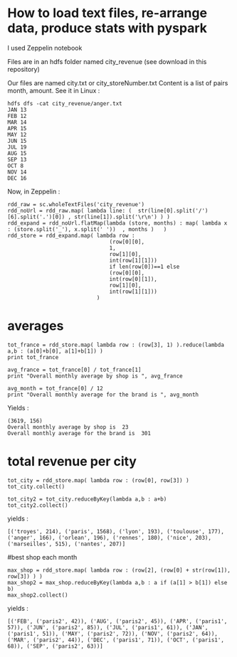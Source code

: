 # How to load text files, re-arrange data, produce stats with pyspark

I used Zeppelin notebook

Files are in an hdfs folder named city_revenue (see download in this repository)

Our files are named city.txt or city_storeNumber.txt
Content is a list of pairs month, amount. See it in Linux : 

```
hdfs dfs -cat city_revenue/anger.txt
JAN 13
FEB 12
MAR 14
APR 15
MAY 12
JUN 15
JUL 19
AUG 15
SEP 13
OCT 8
NOV 14
DEC 16
```

Now, in Zeppelin : 

```
rdd_raw = sc.wholeTextFiles('city_revenue')
rdd_noUrl = rdd_raw.map( lambda line: (  str(line[0].split('/')[6].split('.')[0]) , str(line[1]).split('\r\n') ) )
rdd_expand = rdd_noUrl.flatMap(lambda (store, months) : map( lambda x : (store.split('_'), x.split(' '))  , months )   )
rdd_store = rdd_expand.map( lambda row :
                                (row[0][0],
                                1,
                                row[1][0],
                                int(row[1][1]))
                                if len(row[0])==1 else
                                (row[0][0],
                                int(row[0][1]),
                                row[1][0],
                                int(row[1][1]))
                            )
```

# averages

```
tot_france = rdd_store.map( lambda row : (row[3], 1) ).reduce(lambda a,b : (a[0]+b[0], a[1]+b[1]) )
print tot_france

avg_france = tot_france[0] / tot_france[1]
print "Overall monthly average by shop is ", avg_france

avg_month = tot_france[0] / 12
print "Overall monthly average for the brand is ", avg_month
```

Yields :

```
(3619, 156)
Overall monthly average by shop is  23
Overall monthly average for the brand is  301
```

# total revenue per city

```
tot_city = rdd_store.map( lambda row : (row[0], row[3]) )
tot_city.collect()

tot_city2 = tot_city.reduceByKey(lambda a,b : a+b)
tot_city2.collect()
```

yields :

```
[('troyes', 214), ('paris', 1568), ('lyon', 193), ('toulouse', 177), ('anger', 166), ('orlean', 196), ('rennes', 180), ('nice', 203), ('marseilles', 515), ('nantes', 207)]
```

#best shop each month

```
max_shop = rdd_store.map( lambda row : (row[2], (row[0] + str(row[1]), row[3]) ) )
max_shop2 = max_shop.reduceByKey(lambda a,b : a if (a[1] > b[1]) else b)
max_shop2.collect()
```

yields :

```
[('FEB', ('paris2', 42)), ('AUG', ('paris2', 45)), ('APR', ('paris1', 57)), ('JUN', ('paris2', 85)), ('JUL', ('paris1', 61)), ('JAN', ('paris1', 51)), ('MAY', ('paris2', 72)), ('NOV', ('paris2', 64)), ('MAR', ('paris2', 44)), ('DEC', ('paris1', 71)), ('OCT', ('paris1', 68)), ('SEP', ('paris2', 63))]
```
